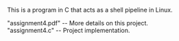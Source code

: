 This is a program in C that acts as a shell pipeline in Linux.

"assignment4.pdf" -- More details on this project.<br />
"assignment4.c" -- Project implementation.<br />
